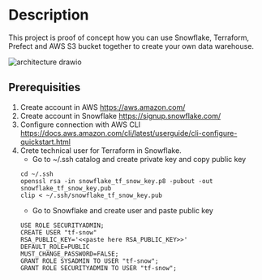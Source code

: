 # Description

This project is proof of concept how you can use Snowflake, Terraform, Prefect and AWS S3 bucket together to create your own data warehouse. 


![architecture drawio](https://user-images.githubusercontent.com/111633053/200112366-d756d4d8-9954-4358-9970-1472bf122ce9.png)


## Prerequisities

1. Create account in AWS https://aws.amazon.com/
2. Create account in Snowflake https://signup.snowflake.com/
3. Configure connection with AWS CLI https://docs.aws.amazon.com/cli/latest/userguide/cli-configure-quickstart.html
4. Crete technical user for Terraform in Snowflake. 
    * Go to ~/.ssh catalog and create private key and copy public key
    ```
    cd ~/.ssh
    openssl rsa -in snowflake_tf_snow_key.p8 -pubout -out snowflake_tf_snow_key.pub
    clip < ~/.ssh/snowflake_tf_snow_key.pub
    ```
    * Go to Snowflake and create user and paste public key
    ```
    USE ROLE SECURITYADMIN;
    CREATE USER "tf-snow" 
    RSA_PUBLIC_KEY='<<paste here RSA_PUBLIC_KEY>>' 
    DEFAULT_ROLE=PUBLIC 
    MUST_CHANGE_PASSWORD=FALSE;
    GRANT ROLE SYSADMIN TO USER "tf-snow";
    GRANT ROLE SECURITYADMIN TO USER "tf-snow";
    ```
